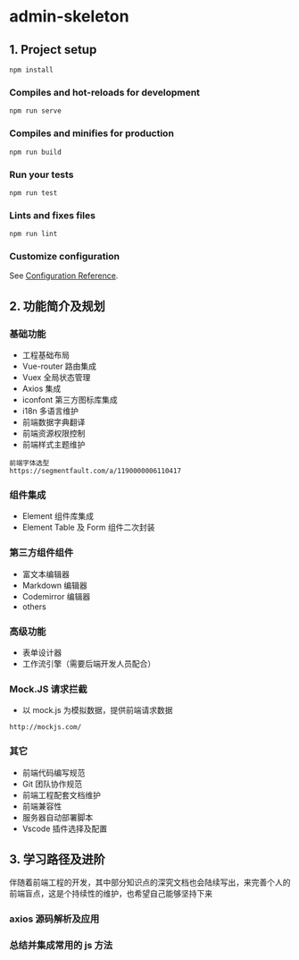 # admin-skeleton

## 1. Project setup
```
npm install
```

### Compiles and hot-reloads for development
```
npm run serve
```

### Compiles and minifies for production
```
npm run build
```

### Run your tests
```
npm run test
```

### Lints and fixes files
```
npm run lint
```

### Customize configuration
See [Configuration Reference](https://cli.vuejs.org/config/).

## 2. 功能简介及规划

### **基础功能**
- 工程基础布局
- Vue-router 路由集成
- Vuex 全局状态管理
- Axios 集成
- iconfont 第三方图标库集成
- i18n 多语言维护
- 前端数据字典翻译
- 前端资源权限控制
- 前端样式主题维护
```
前端字体选型
https://segmentfault.com/a/1190000006110417
```
### **组件集成**
- Element 组件库集成
- Element Table 及 Form 组件二次封装
### **第三方组件组件**
- 富文本编辑器
- Markdown 编辑器
- Codemirror 编辑器
- others
### **高级功能**
- 表单设计器
- 工作流引擎（需要后端开发人员配合）
### **Mock.JS 请求拦截**
- 以 mock.js 为模拟数据，提供前端请求数据
```
http://mockjs.com/
```
### **其它**
- 前端代码编写规范
- Git 团队协作规范
- 前端工程配套文档维护
- 前端兼容性
- 服务器自动部署脚本
- Vscode 插件选择及配置

## 3. 学习路径及进阶

伴随着前端工程的开发，其中部分知识点的深究文档也会陆续写出，来完善个人的前端盲点，这是个持续性的维护，也希望自己能够坚持下来

### **axios 源码解析及应用**

### **总结并集成常用的 js 方法**